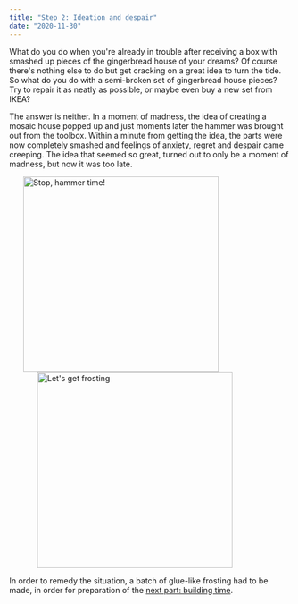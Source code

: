 ```yaml
---
title: "Step 2: Ideation and despair"
date: "2020-11-30"
---
```


What do you do when you're already in trouble after receiving a box with smashed up pieces of the gingerbread house of your dreams? Of course there's nothing else to do but get cracking on a great idea to turn the tide. So what do you do with a semi-broken set of gingerbread house pieces? Try to repair it as neatly as possible, or maybe even buy a new set from IKEA?

The answer is neither. In a moment of madness, the idea of creating a mosaic house popped up and just moments later the hammer was brought out from the toolbox. Within a minute from getting the idea, the parts were now completely smashed and feelings of anxiety, regret and despair came creeping. The idea that seemed so great, turned out to only be a moment of madness, but now it was too late.

<img src="https://herrochfru.enzell.se/wp-content/uploads/2020/12/IMG_0543.jpeg" alt="Stop, hammer time!" width="350px" style="margin-left: 25px;">
<img src="https://herrochfru.enzell.se/wp-content/uploads/2020/12/IMG_0547.jpeg" alt="Let's get frosting" width="350px" style="margin-left: 50px;">

In order to remedy the situation, a batch of glue-like frosting had to be made, in order for preparation of the <a href="/building-time">next part: building time</a>.